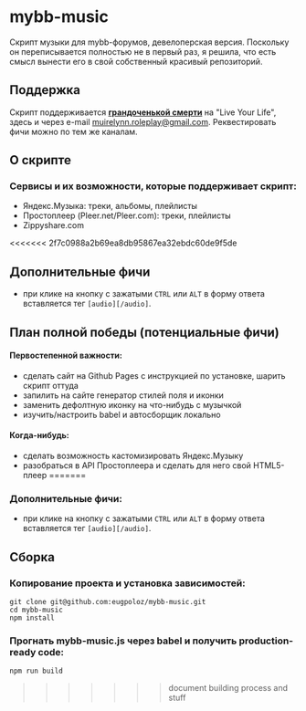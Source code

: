 # mybb-music
Скрипт музыки для mybb-форумов, девелоперская версия. Поскольку он переписывается полностью не в первый раз, я решила, что есть смысл вынести его в свой собственный красивый репозиторий.

## Поддержка
Скрипт поддерживается **[грандоченькой смерти](http://urchoice.rolka.su/profile.php?id=4789)** на "Live Your Life", здесь и через e-mail [muirelynn.roleplay@gmail.com](mailto:muirelynn.roleplay@gmail.com). Реквестировать фичи можно по тем же каналам.

## О скрипте

### Сервисы и их возможности, которые поддерживает скрипт:
- Яндекс.Музыка: треки, альбомы, плейлисты
- Простоплеер (Pleer.net/Pleer.com): треки, плейлисты
- Zippyshare.com

<<<<<<< 2f7c0988a2b69ea8db95867ea32ebdc60de9f5de
## Дополнительные фичи
- при клике на кнопку с зажатыми `CTRL` или `ALT` в форму ответа вставляется тег `[audio][/audio]`. 

## План полной победы (потенциальные фичи)

#### Первостепенной важности:

- сделать сайт на Github Pages с инструкцией по установке, шарить скрипт оттуда
- запилить на сайте генератор стилей поля и иконки
- заменить дефолтную иконку на что-нибудь с музычкой
- изучить/настроить babel и автосборщик локально

#### Когда-нибудь:

- сделать возможность кастомизировать Яндекс.Музыку
- разобраться в API Простоплеера и сделать для него свой HTML5-плеер
=======
### Дополнительные фичи:
- при клике на кнопку с зажатыми `CTRL` или `ALT` в форму ответа вставляется тег `[audio][/audio]`. 

## Сборка

### Копирование проекта и установка зависимостей:
```
git clone git@github.com:eugpoloz/mybb-music.git
cd mybb-music
npm install
```

### Прогнать mybb-music.js через babel и получить production-ready code:
```
npm run build
```
>>>>>>> document building process and stuff
